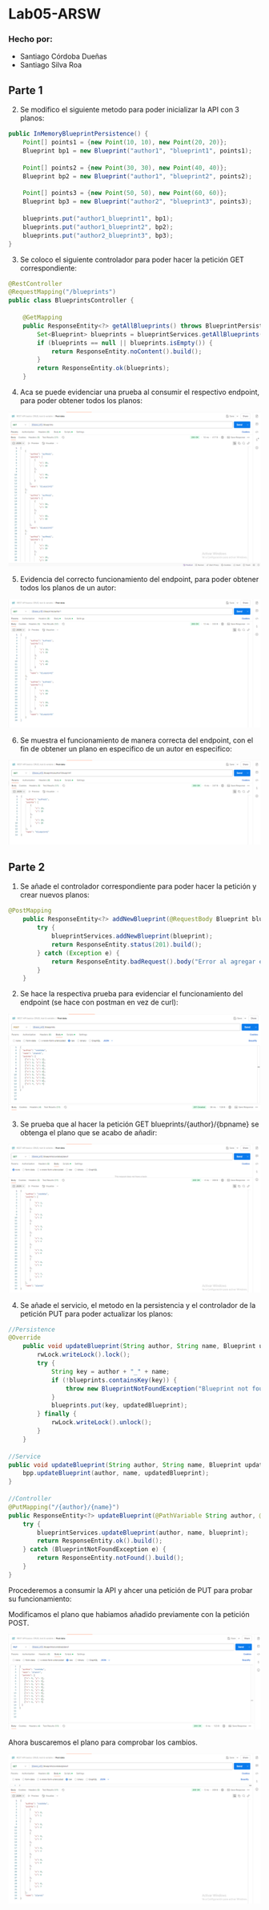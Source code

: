 # Lab05-ARSW

### Hecho por:
- Santiago Córdoba Dueñas
- Santiago Silva Roa

## Parte 1
2. Se modifico el siguiente metodo para poder inicializar la API con 3 planos:

```java
public InMemoryBlueprintPersistence() {
    Point[] points1 = {new Point(10, 10), new Point(20, 20)};
    Blueprint bp1 = new Blueprint("author1", "blueprint1", points1);

    Point[] points2 = {new Point(30, 30), new Point(40, 40)};
    Blueprint bp2 = new Blueprint("author1", "blueprint2", points2);

    Point[] points3 = {new Point(50, 50), new Point(60, 60)};
    Blueprint bp3 = new Blueprint("author2", "blueprint3", points3);

    blueprints.put("author1_blueprint1", bp1);
    blueprints.put("author1_blueprint2", bp2);
    blueprints.put("author2_blueprint3", bp3);
}
```
3. Se coloco el siguiente controlador para poder hacer la petición GET correspondiente:

```java
@RestController
@RequestMapping("/blueprints")
public class BlueprintsController {

    @GetMapping
    public ResponseEntity<?> getAllBlueprints() throws BlueprintPersistenceException {
        Set<Blueprint> blueprints = blueprintServices.getAllBlueprints();
        if (blueprints == null || blueprints.isEmpty()) {
            return ResponseEntity.noContent().build();
        }
        return ResponseEntity.ok(blueprints);
    }
```

4. Aca se puede evidenciar una prueba al consumir el respectivo endpoint, para poder obtener todos los planos:

![Descripción de la imagen](img/img.png)

5. Evidencia del correcto funcionamiento del endpoint, para poder obtener todos los planos de un autor:

![Descripción de la imagen](img/img_1.png)

6. Se muestra el funcionamiento de manera correcta del endpoint, con el fin de obtener un plano en especifico de un autor en especifico:

![Descripción de la imagen](img/img_2.png)

## Parte 2

1. Se añade el controlador correspondiente para poder hacer la petición y crear nuevos planos:

```java
@PostMapping
    public ResponseEntity<?> addNewBlueprint(@RequestBody Blueprint blueprint) {
        try {
            blueprintServices.addNewBlueprint(blueprint);
            return ResponseEntity.status(201).build();
        } catch (Exception e) {
            return ResponseEntity.badRequest().body("Error al agregar el blueprint: " + e.getMessage());
        }
    }
```

2. Se hace la respectiva prueba para evidenciar el funcionamiento del endpoint (se hace con postman en vez de curl):

![Descripción de la imagen](img/img_3.png)

3. Se prueba que al hacer la petición GET blueprints/{author}/{bpname} se obtenga el plano que se acabo de añadir:

![Descripción de la imagen](img/img_4.png)

4. Se añade el servicio, el metodo en la persistencia y el controlador de la petición PUT para poder actualizar los planos:

```java
//Persistence
@Override
    public void updateBlueprint(String author, String name, Blueprint updatedBlueprint) throws BlueprintNotFoundException {
        rwLock.writeLock().lock();
        try {
            String key = author + "_" + name;
            if (!blueprints.containsKey(key)) {
                throw new BlueprintNotFoundException("Blueprint not found: " + key);
            }
            blueprints.put(key, updatedBlueprint);
        } finally {
            rwLock.writeLock().unlock();
        }
    }

//Service
public void updateBlueprint(String author, String name, Blueprint updatedBlueprint) throws BlueprintNotFoundException {
    bpp.updateBlueprint(author, name, updatedBlueprint);
}

//Controller
@PutMapping("/{author}/{name}")
public ResponseEntity<?> updateBlueprint(@PathVariable String author, @PathVariable String name, @RequestBody Blueprint blueprint) {
    try {
        blueprintServices.updateBlueprint(author, name, blueprint);
        return ResponseEntity.ok().build();
    } catch (BlueprintNotFoundException e) {
        return ResponseEntity.notFound().build();
    }
}
```
Procederemos a consumir la API y ahcer una petición de PUT para probar su funcionamiento:

Modificamos el plano que habiamos añadido previamente con la petición POST.

![Descripción de la imagen](img/img_5.png)

Ahora buscaremos el plano para comprobar los cambios.

![Descripción de la imagen](img/img_6.png)